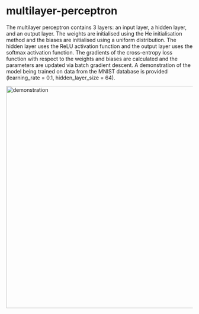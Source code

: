 # multilayer-perceptron

The multilayer perceptron contains 3 layers: an input layer, a hidden layer, and an output layer. The weights are initialised using the He initialisation method and the biases are initialised using a uniform distribution. The hidden layer uses the ReLU activation function and the output layer uses the softmax activation function. The gradients of the cross-entropy loss function with respect to the weights and biases are calculated and the parameters are updated via batch gradient descent. A demonstration of the model being trained on data from the MNIST database is provided (learning_rate = 0.1, hidden_layer_size = 64).

<img src="https://github.com/user-attachments/assets/a6be99b3-a6b0-4fcd-bec8-bb2f3a865f2e" alt="demonstration" width="600" />
